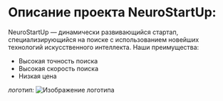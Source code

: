 # Описание проекта NeuroStartUp:

<p> NeuroStartUp — динамически развивающийся стартап, специализирующийся на поиске с использованием новейших технологий искусственного интеллекта. Наши преимущества:

- Высокая точность поиска
- Высокая скорость поиска
- Низкая цена

*логотип:*
![Изображение логотипа](/Test2/NeuroStartUp/logo.png)
